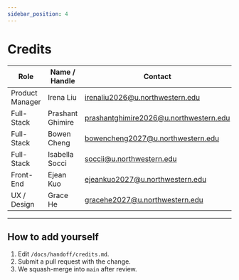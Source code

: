 ```yaml
---
sidebar_position: 4
---
```


# Credits

| Role         | Name / Handle      | Contact                       |
|--------------|--------------------|-------------------------------|
| Product Manager    | Irena Liu          | [irenaliu2026@u.northwestern.edu](mailto:prashantghimire2027@u.northwestern.edu) |
| Full-Stack | Prashant Ghimire   | [prashantghimire2026@u.northwestern.edu](mailto:prashantghimire2026@u.northwestern.edu) |
| Full-Stack  | Bowen Cheng      | [bowencheng2027@u.northwestern.edu](mailto:bowencheng2027@u.northwestern.edu) |
| Full-Stack       | Isabella Socci      | [soccii@u.northwestern.edu](mailto:soccii@u.northwestern.edu) |
| Front-End       | Ejean Kuo      | [ejeankuo2027@u.northwestern.edu](mailto:ejeankuo2027@u.northwestern.edu) |
| UX / Design       | Grace He      | [gracehe2027@u.northwestern.edu](mailto:gracehe2027@u.northwestern.edu) |

---


## How to add yourself

1. Edit `/docs/handoff/credits.md`.
2. Submit a pull request with the change.
3. We squash-merge into `main` after review.
